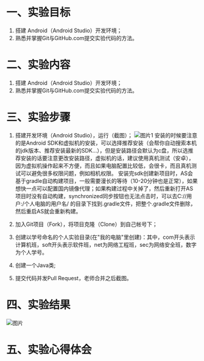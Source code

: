 # 一、实验目标

1. 搭建 Android（Android Studio）开发环境；
2. 熟悉并掌握Git与GitHub.com提交实验代码的方法。

# 二、实验内容

1. 搭建 Android（Android Studio）开发环境；
2. 熟悉并掌握Git与GitHub.com提交实验代码的方法。

# 三、实验步骤

1. 搭建开发环境（Android Studio），运行（截图）；
   ![图片1](https://github.com/jaydjxing/android-labs-2020/blob/master/students/net1814080903317/Android%20Studio4.0%E5%AE%89%E8%A3%85%E6%88%90%E5%8A%9F%E6%88%AA%E5%9B%BE.jpg?raw=true)
   安装的时候要注意的是Android SDK和虚拟机的安装，可以选择推荐安装（会帮你自动搜索本机的jdk版本、推荐安装最新的SDK...），但是安装路径会默认为c盘，所以选推荐安装的话要注意更改安装路径，虚拟机的话，建议使用真机测试（安卓），因为虚拟机操作起来不方便，而且如果电脑配置比较低，会很卡，而且真机测试可以避免很多权限问题，例如相机权限。
   安装完sdk创建新项目时，AS会基于gradle自动构建项目，一般需要漫长的等待（10-20分钟也是正常），如果想快一点可以配置国内镜像代理；如果构建过程中关掉了，然后重新打开AS项目时没有自动构建，synchronized同步按钮也无法点击时，可以去C://用户:/个人电脑的用户名/  的目录下找到.gradle文件，把整个.gradle文件删除，然后重启AS就会重新构建。
2. 加入Git项目（Fork），将项目克隆（Clone）到自己帐号下；
  
3. 创建以学号命名的个人实验目录(在"我的电脑"里创建)：其中，com开头表示计算机班，soft开头表示软件班，net为网络工程班，sec为网络安全班，数字为个人学号。
4. 创建一个Java类;
5. 提交代码并发Pull Request，老师合并之后截图。
# 四、实验结果


![图片](图片URL)


# 五、实验心得体会
